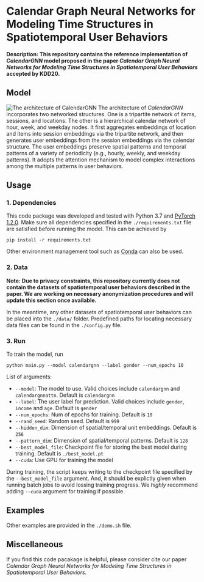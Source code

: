 # Calendar Graph Neural Networks for Modeling Time Structures in Spatiotemporal User Behaviors
**Description: This repository contains the reference implementation of *CalendarGNN* model proposed in the paper *Calendar Graph Neural Networks for Modeling Time Structures in Spatiotemporal User Behaviors* accepted by KDD20.**

## Model
![The architecture of *CalendarGNN*](https://github.com/kdd2020calendargnn/CalendarGNN/blob/master/fig/CalendarGNN.png? "*CalendarGNN*")
The architecture of *CalendarGNN* incorporates two networked structures. One is a tripartite network of items, sessions, and locations.
The other is a hierarchical calendar network of hour, week, and weekday nodes.
It first aggregates embeddings of location and items into session embeddings via the tripartite network, and then generates user embeddings from the session embeddings via the calendar structure. The user embeddings preserve spatial patterns and temporal patterns of a variety of periodicity (e.g., hourly, weekly, and weekday patterns).
It adopts the attention mechanism to model complex interactions among the multiple patterns in user behaviors.

## Usage
### 1. Dependencies
This code package was developed and tested with Python 3.7 and [PyTorch 1.2.0](https://pytorch.org/).
Make sure all dependencies specified in the `./requirements.txt` file are satisfied before running the model. This can be achieved by
```
pip install -r requirements.txt
```
Other environment management tool such as [Conda](https://www.anaconda.com/) can also be used.

### 2. Data
**Note: Due to privacy constraints, this repository currently does not contain the datasets of spatiotemporal user behaviors described in the paper. We are working on necessary anonymization procedures and will update this section once available.**

In the meantime, any other datasets of spatiotemporal user behaviors can be placed into the `./data/` folder. Predefined paths for locating necessary data files can be found in the `./config.py` file.

### 3. Run
To train the model, run
```
python main.py --model calendargnn --label gender --num_epochs 10
```
List of arguments:
+ `--model`: The model to use. Valid choices include `calendargnn` and `calendargnnattn`. Default is `calendargnn`
+ `--label`: The user label for prediction. Valid choices include `gender`, `income` and `age`. Default is `gender`
+ `--num_epochs`: Num of epochs for training. Default is `10`
+ `--rand_seed`: Random seed. Default is `999`
+ `--hidden_dim`: Dimension of spatial/temporal unit embeddings. Default is `256`
+ `--pattern_dim`: Dimension of spatial/temporal patterns. Default is `128`
+ `--best_model_file`: Checkpoint file for storing the best model during training. Default is `./best_model.pt`
+ `--cuda`: Use GPU for training the model

During training, the script keeps writing to the checkpoint file specified by the `--best_model_file` argument. And, it should be explictly given when running batch jobs to avoid lossing training progress. We _highly_ recommend adding `--cuda` argument for training if possible.

## Examples
Other examples are provided in the `./demo.sh` file.

## Miscellaneous
If you find this code pacakage is helpful, please consider cite our paper *Calendar Graph Neural Networks for Modeling Time Structures in Spatiotemporal User Behaviors*.
